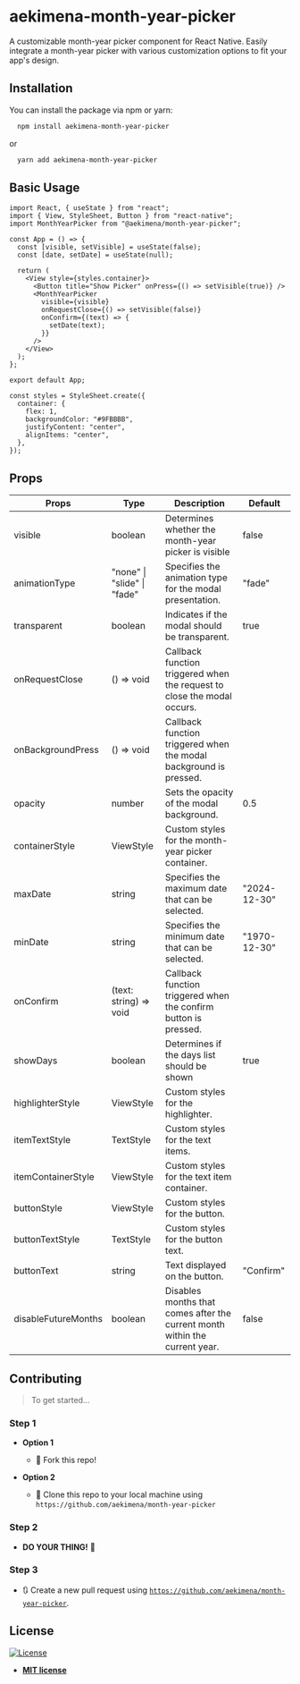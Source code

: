 # aekimena-month-year-picker

A customizable month-year picker component for React Native. Easily integrate a month-year picker with various customization options to fit your app's design.

## Installation

You can install the package via npm or yarn:

```bash
  npm install aekimena-month-year-picker
```

or

```bash
  yarn add aekimena-month-year-picker
```

## Basic Usage

```tsx
import React, { useState } from "react";
import { View, StyleSheet, Button } from "react-native";
import MonthYearPicker from "@aekimena/month-year-picker";

const App = () => {
  const [visible, setVisible] = useState(false);
  const [date, setDate] = useState(null);

  return (
    <View style={styles.container}>
      <Button title="Show Picker" onPress={() => setVisible(true)} />
      <MonthYearPicker
        visible={visible}
        onRequestClose={() => setVisible(false)}
        onConfirm={(text) => {
          setDate(text);
        }}
      />
    </View>
  );
};

export default App;

const styles = StyleSheet.create({
  container: {
    flex: 1,
    backgroundColor: "#9FBBBB",
    justifyContent: "center",
    alignItems: "center",
  },
});
```

## Props

| **Props**           | **Type**                    | **Description**                                                             | **Default**  |
| ------------------- | --------------------------- | --------------------------------------------------------------------------- | ------------ |
| visible             | boolean                     | Determines whether the month-year picker is visible                         | false        |
| animationType       | "none" \| "slide" \| "fade" | Specifies the animation type for the modal presentation.                    | "fade"       |
| transparent         | boolean                     | Indicates if the modal should be transparent.                               | true         |
| onRequestClose      | () => void                  | Callback function triggered when the request to close the modal occurs.     |              |
| onBackgroundPress   | () => void                  | Callback function triggered when the modal background is pressed.           |              |
| opacity             | number                      | Sets the opacity of the modal background.                                   | 0.5          |
| containerStyle      | ViewStyle                   | Custom styles for the month-year picker container.                          |              |
| maxDate             | string                      | Specifies the maximum date that can be selected.                            | "2024-12-30" |
| minDate             | string                      | Specifies the minimum date that can be selected.                            | "1970-12-30" |
| onConfirm           | (text: string) => void      | Callback function triggered when the confirm button is pressed.             |              |
| showDays            | boolean                     | Determines if the days list should be shown                                 | true         |
| highlighterStyle    | ViewStyle                   | Custom styles for the highlighter.                                          |              |
| itemTextStyle       | TextStyle                   | Custom styles for the text items.                                           |              |
| itemContainerStyle  | ViewStyle                   | Custom styles for the text item container.                                  |              |
| buttonStyle         | ViewStyle                   | Custom styles for the button.                                               |              |
| buttonTextStyle     | TextStyle                   | Custom styles for the button text.                                          |              |
| buttonText          | string                      | Text displayed on the button.                                               | "Confirm"    |
| disableFutureMonths | boolean                     | Disables months that comes after the current month within the current year. | false        |

## Contributing

> To get started...

### Step 1

- **Option 1**

  - 🍴 Fork this repo!

- **Option 2**
  - 👯 Clone this repo to your local machine using `https://github.com/aekimena/month-year-picker`

### Step 2

- **DO YOUR THING!** 🤌

### Step 3

- 🔃 Create a new pull request using <a href="https://github.com/aekimena/month-year-picker" target="_blank">`https://github.com/aekimena/month-year-picker`</a>.

## License

[![License](http://img.shields.io/:license-mit-blue.svg?style=flat-square)](http://badges.mit-license.org)

- **[MIT license](http://opensource.org/licenses/mit-license.php)**
